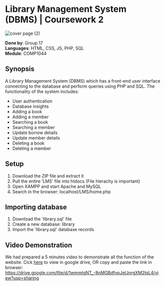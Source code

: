 # Library Management System (DBMS) | Coursework 2
![cover page (2)](https://user-images.githubusercontent.com/69501009/164965195-3638dace-a3c1-460f-b658-6f6c109befd9.png)

**Done by**: Group 17  
**Languages**: HTML, CSS, JS, PHP, SQL  
**Module**: COMP1044

##  Synopsis
A Library Management System (DBMS) which has a front-end user interface connecting to the database and perform queries using PHP and SQL. The functionality of the system includes:
* User authentication
* Database insights
* Adding a book
* Adding a member
* Searching a book
* Searching a member
* Update borrow details
* Update member details
* Deleting a book
* Deleting a member

## Setup
1) Download the ZIP file and extract it 
2) Pull the entire 'LMS' file into htdocs (File hierachy is important)
3) Open XAMPP and start Apache and MySQL
4) Search in the browser: localhost/LMS/home.php

## Importing database
1) Download the 'library.sql' file
2) Create a new database: library
3) Import the 'library.sql' database records

## Video Demonstration
We had prepared a 5 minutes video to demonstrate all the function of the website. Cick [here](https://drive.google.com/file/d/1wmmtgNT_-8nMGBdfvpJeIJnrgXM2lqL4/view?usp=sharing) to view in google drive, OR copy and paste the link in browser: https://drive.google.com/file/d/1wmmtgNT_-8nMGBdfvpJeIJnrgXM2lqL4/view?usp=sharing
